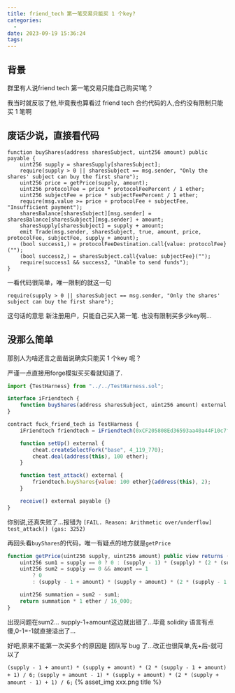 ```yaml
---
title: friend_tech 第一笔交易只能买 1 个key?
categories:
  - 
date: 2023-09-19 15:36:24
tags:
---
```


## 背景

群里有人说friend tech 第一笔交易只能自己购买1笔？

我当时就反驳了他,毕竟我也算看过 friend tech 合约代码的人,合约没有限制只能买 1 笔啊

## 废话少说，直接看代码

```JS
function buyShares(address sharesSubject, uint256 amount) public payable {
    uint256 supply = sharesSupply[sharesSubject];
    require(supply > 0 || sharesSubject == msg.sender, "Only the shares' subject can buy the first share");
    uint256 price = getPrice(supply, amount);
    uint256 protocolFee = price * protocolFeePercent / 1 ether;
    uint256 subjectFee = price * subjectFeePercent / 1 ether;
    require(msg.value >= price + protocolFee + subjectFee, "Insufficient payment");
    sharesBalance[sharesSubject][msg.sender] = sharesBalance[sharesSubject][msg.sender] + amount;
    sharesSupply[sharesSubject] = supply + amount;
    emit Trade(msg.sender, sharesSubject, true, amount, price, protocolFee, subjectFee, supply + amount);
    (bool success1,) = protocolFeeDestination.call{value: protocolFee}("");
    (bool success2,) = sharesSubject.call{value: subjectFee}("");
    require(success1 && success2, "Unable to send funds");
}
```

一看代码很简单，唯一限制的就这一句 

`require(supply > 0 || sharesSubject == msg.sender, "Only the shares' subject can buy the first share");`

这句话的意思 新注册用户，只能自己买入第一笔. 也没有限制买多少key啊...

## 没那么简单

那别人为啥还言之凿凿说确实只能买 1 个key 呢？

严谨一点直接用forge模拟买买看就知道了.

```js
import {TestHarness} from "../../TestHarness.sol";

interface iFriendtech {
    function buyShares(address sharesSubject, uint256 amount) external payable;
}

contract fuck_friend_tech is TestHarness {
    iFriendtech friendtech = iFriendtech(0xCF205808Ed36593aa40a44F10c7f7C2F67d4A4d4);

    function setUp() external {
        cheat.createSelectFork("base", 4_119_770);
        cheat.deal(address(this), 100 ether);
    }

    function test_attack() external {
        friendtech.buyShares{value: 100 ether}(address(this), 2);
    }

    receive() external payable {}
}

```

你别说,还真失败了...报错为 `[FAIL. Reason: Arithmetic over/underflow] test_attack() (gas: 3252)`

再回头看`buyShares`的代码，唯一有疑点的地方就是`getPrice`

```js
function getPrice(uint256 supply, uint256 amount) public view returns (uint256) {
    uint256 sum1 = supply == 0 ? 0 : (supply - 1) * (supply) * (2 * (supply - 1) + 1) / 6;
    uint256 sum2 = supply == 0 && amount == 1
        ? 0
        : (supply - 1 + amount) * (supply + amount) * (2 * (supply - 1 + amount) + 1) / 6;

    uint256 summation = sum2 - sum1;
    return summation * 1 ether / 16_000;
}
```

出现问题在sum2... supply-1+amount这边就出错了...毕竟 solidity 语言有点傻,0-1=-1就直接溢出了...

好吧,原来不能第一次买多个的原因是 团队写 bug 了...改正也很简单,先+后-就可以了

`(supply - 1 + amount) * (supply + amount) * (2 * (supply - 1 + amount) + 1) / 6;`
`(supply + amount - 1) * (supply + amount) * (2 * (supply + amount - 1) + 1) / 6;`
{% asset_img  xxx.png title %}
